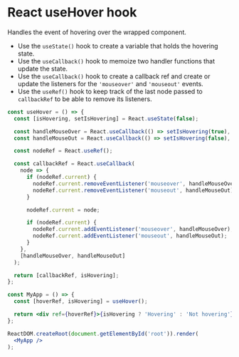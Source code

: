 # React useHover hook

Handles the event of hovering over the wrapped component.

* Use the `useState()` hook to create a variable that holds the hovering state.
* Use the `useCallback()` hook to memoize two handler functions that update the state.
* Use the `useCallback()` hook to create a callback ref and create or update the listeners for the `'mouseover'` and `'mouseout'` events.
* Use the `useRef()` hook to keep track of the last node passed to `callbackRef` to be able to remove its listeners.

```jsx
const useHover = () => {
  const [isHovering, setIsHovering] = React.useState(false);

  const handleMouseOver = React.useCallback(() => setIsHovering(true), []);
  const handleMouseOut = React.useCallback(() => setIsHovering(false), []);

  const nodeRef = React.useRef();

  const callbackRef = React.useCallback(
    node => {
      if (nodeRef.current) {
        nodeRef.current.removeEventListener('mouseover', handleMouseOver);
        nodeRef.current.removeEventListener('mouseout', handleMouseOut);
      }

      nodeRef.current = node;

      if (nodeRef.current) {
        nodeRef.current.addEventListener('mouseover', handleMouseOver);
        nodeRef.current.addEventListener('mouseout', handleMouseOut);
      }
    },
    [handleMouseOver, handleMouseOut]
  );

  return [callbackRef, isHovering];
};
```

```jsx
const MyApp = () => {
  const [hoverRef, isHovering] = useHover();

  return <div ref={hoverRef}>{isHovering ? 'Hovering' : 'Not hovering'}</div>;
};

ReactDOM.createRoot(document.getElementById('root')).render(
  <MyApp />
);
```
